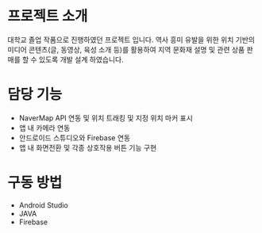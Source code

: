 # 프로젝트 소개
대학교 졸업 작품으로 진행하였던 프로젝트 입니다. 역사 흥미 유발을 위한 위치 기반의 미디어 콘텐츠(글, 동영상, 육성 소개 등)를 활용하여 지역 문화재 설명 및 관련 상품 판매를 할 수 있도록 개발 설계 하였습니다.

# 담당 기능
+ NaverMap API 연동 및 위치 트래킹 및 지정 위치 마커 표시
+ 앱 내 카메라 연동
+ 안드로이드 스튜디오와 Firebase 연동
+ 앱 내 화면전환 및 각종 상호작용 버튼 기능 구현

# 구동 방법
+ Android Studio
+ JAVA
+ Firebase

